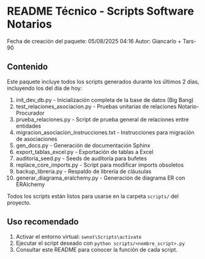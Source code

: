 # README Técnico - Scripts Software Notarios
Fecha de creación del paquete: 05/08/2025 04:16
Autor: Giancarlo + Tars-90

## Contenido
Este paquete incluye todos los scripts generados durante los últimos 2 días, incluyendo los del día de hoy:

1. init_dev_db.py - Inicialización completa de la base de datos (Big Bang)
2. test_relaciones_asociacion.py - Pruebas unitarias de relaciones Notario-Procurador
3. prueba_relaciones.py - Script de prueba general de relaciones entre entidades
4. migracion_asociacion_instrucciones.txt - Instrucciones para migración de asociaciones
5. gen_docs.py - Generación de documentación Sphinx
6. export_tablas_excel.py - Exportación de tablas a Excel
7. auditoria_seed.py - Seeds de auditoría para bufetes
8. replace_core_imports.py - Script para modificar imports obsoletos
9. backup_libreria.py - Respaldo de librería de cláusulas
10. generar_diagrama_eralchemy.py - Generación de diagrama ER con ERAlchemy

Todos los scripts están listos para usarse en la carpeta `scripts/` del proyecto.

## Uso recomendado
1. Activar el entorno virtual: `swnot\Scripts\activate`
2. Ejecutar el script deseado con `python scripts/<nombre_script>.py`
3. Consultar este README para conocer la función de cada script.

